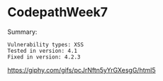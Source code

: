 # CodepathWeek7
Summary:

    Vulnerability types: XSS
    Tested in version: 4.1
    Fixed in version: 4.2.3

https://giphy.com/gifs/pcJrNftn5yYrGXesgG/html5
